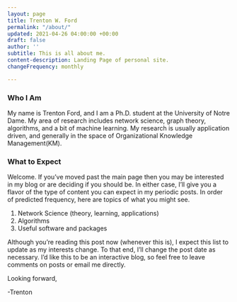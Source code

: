 ```yaml
---
layout: page
title: Trenton W. Ford
permalink: "/about/"
updated: 2021-04-26 04:00:00 +00:00
draft: false
author: ''
subtitle: This is all about me.
content-description: Landing Page of personal site.
changeFrequency: monthly

---
```

### Who I Am

My name is Trenton Ford, and I am a Ph.D. student at the University of Notre Dame. My area of research includes network science, graph theory, algorithms, and a bit of machine learning. My research is usually application driven, and generally in the space of Organizational Knowledge Management(KM).

### What to Expect

Welcome. If you’ve moved past the main page then you may be interested in my blog or are deciding if you should be. In either case, I’ll give you a flavor of the type of content you can expect in my periodic posts. In order of predicted frequency, here are topics of what you might see.

1. Network Science (theory, learning, applications)
2. Algorithms
3. Useful software and packages

Although you’re reading this post now (whenever this is), I expect this list to update as my interests change. To that end, I’ll change the post date as necessary. I’d like this to be an interactive blog, so feel free to leave comments on posts or email me directly.

Looking forward,

\-Trenton